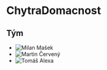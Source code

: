 # ChytraDomacnost

## Tým
- ![Milan Mašek](https://github.com/MasekMilan)
- ![Martin Červený](https://github.com/CervenyMartin)
- ![Tomáš Alexa](https://github.com/tom-alexa)
